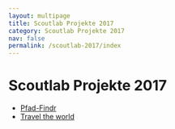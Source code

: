 ```yaml
---
layout: multipage
title: Scoutlab Projekte 2017
category: Scoutlab Projekte 2017
nav: false
permalink: /scoutlab-2017/index
---
```

# Scoutlab Projekte 2017


+ [Pfad-Findr](/scoutlab-2017/pfad-findr/pfad-findr)
+ [Travel the world](/scoutlab-2017/travel_the_world/travel_the_world)

<!-- TODO:weitere Projekte einbauen
[Wetterstation](/scoutlab-2017//wetterstation)
[Digitales Geländespiel](/scoutlab-2017/Digitales-Gelaendespiel/digitales-gelaendespiel)
-->

